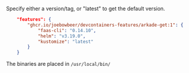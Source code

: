 Specify either a version/tag, or "latest" to get the default version.

```json
    "features": {
        "ghcr.io/joebowbeer/devcontainers-features/arkade-get:1": {
            "faas-cli": "0.14.10",
			"helm": "v3.19.0",
            "kustomize": "latest"
        }
    }
```

The binaries are placed in `/usr/local/bin/`
